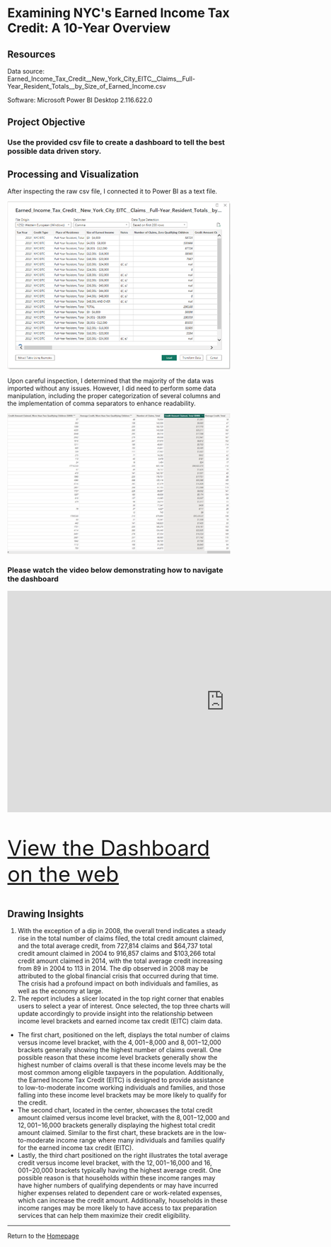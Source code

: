 # Examining NYC's Earned Income Tax Credit: A 10-Year Overview

## Resources
Data source: Earned_Income_Tax_Credit__New_York_City_EITC__Claims__Full-Year_Resident_Totals__by_Size_of_Earned_Income.csv

Software: Microsoft Power BI Desktop 2.116.622.0

## Project Objective
### Use the provided csv file to create a dashboard to tell the best possible data driven story.

## Processing and Visualization
After inspecting the raw csv file, I connected it to Power BI as a text file. 

![Screenshot](Images/connect.png)

Upon careful inspection, I determined that the majority of the data was imported without any issues. However, I did need to perform some data manipulation, including the proper categorization of several columns and the implementation of comma separators to enhance readability.

![Screenshot](Images/columns.png)

### Please watch the video below demonstrating how to navigate the dashboard

<iframe width="980" height="500" src="https://www.youtube.com/embed/pBy1zgt0XPc" title="YouTube video player" frameborder="0" allow="accelerometer; autoplay; clipboard-write; encrypted-media; gyroscope; picture-in-picture; web-share" allowfullscreen></iframe>



<p style="font-size: 48px;"><a href="https://app.powerbi.com/view?r=eyJrIjoiNmExMmY0NTYtOWVjZS00MDgzLTgyMDEtNWU0YWMxMjVkOTVlIiwidCI6ImRiMTUyMWRlLTEwYTYtNGIzNC05MDJiLTc4NGNiMmEyNjM5OCIsImMiOjZ9" target="_blank">View the Dashboard on the web</a></p>


## Drawing Insights

1. With the exception of a dip in 2008, the overall trend indicates a steady rise in the total number of claims filed, the total credit amount claimed, and the total average credit, from 727,814 claims and $64,737 total credit amount claimed in 2004 to 916,857 claims and $103,266 total credit amount claimed in 2014, with the total average credit increasing from 89 in 2004 to 113 in 2014. The dip observed in 2008 may be attributed to the global financial crisis that occurred during that time. The crisis had a profound impact on both individuals and families, as well as the economy at large.
2. The report includes a slicer located in the top right corner that enables users to select a year of interest. Once selected, the top three charts will update accordingly to provide insight into the relationship between income level brackets and earned income tax credit (EITC) claim data. 
- The first chart, positioned on the left, displays the total number of claims versus income level bracket, with the $4,001-$8,000 and $8,001-$12,000 brackets generally showing the highest number of claims overall. One possible reason that these income level brackets generally show the highest number of claims overall is that these income levels may be the most common among eligible taxpayers in the population. Additionally, the Earned Income Tax Credit (EITC) is designed to provide assistance to low-to-moderate income working individuals and families, and those falling into these income level brackets may be more likely to qualify for the credit.
- The second chart, located in the center, showcases the total credit amount claimed versus income level bracket, with the $8,001-$12,000 and $12,001-$16,000 brackets generally displaying the highest total credit amount claimed. Similar to the first chart, these brackets are in the low-to-moderate income range where many individuals and families qualify for the earned income tax credit (EITC).
- Lastly, the third chart positioned on the right illustrates the total average credit versus income level bracket, with the $12,001-$16,000 and $16,001-$20,000 brackets typically having the highest average credit. One possible reason is that households within these income ranges may have higher numbers of qualifying dependents or may have incurred higher expenses related to dependent care or work-related expenses, which can increase the credit amount. Additionally, households in these income ranges may be more likely to have access to tax preparation services that can help them maximize their credit eligibility.

---
Return to the [Homepage](https://kenlo94.github.io/)
